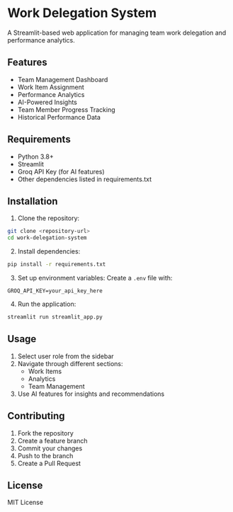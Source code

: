 # Work Delegation System

A Streamlit-based web application for managing team work delegation and performance analytics.

## Features

- Team Management Dashboard
- Work Item Assignment
- Performance Analytics
- AI-Powered Insights
- Team Member Progress Tracking
- Historical Performance Data

## Requirements

- Python 3.8+
- Streamlit
- Groq API Key (for AI features)
- Other dependencies listed in requirements.txt

## Installation

1. Clone the repository:
```bash
git clone <repository-url>
cd work-delegation-system
```

2. Install dependencies:
```bash
pip install -r requirements.txt
```

3. Set up environment variables:
Create a `.env` file with:
```
GROQ_API_KEY=your_api_key_here
```

4. Run the application:
```bash
streamlit run streamlit_app.py
```

## Usage

1. Select user role from the sidebar
2. Navigate through different sections:
   - Work Items
   - Analytics
   - Team Management
3. Use AI features for insights and recommendations

## Contributing

1. Fork the repository
2. Create a feature branch
3. Commit your changes
4. Push to the branch
5. Create a Pull Request

## License

MIT License 